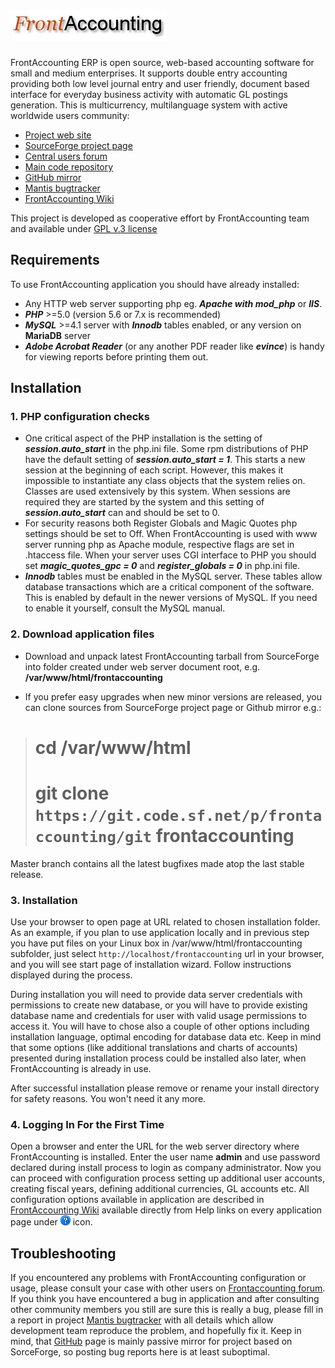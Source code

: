 ![FrontAccounting ERP](./themes/default/images/logo_frontaccounting.jpg  "FrontAccounting ERP")
===================

FrontAccounting ERP is open source, web-based accounting software for small and medium enterprises.
It supports double entry accounting providing both low level journal entry and user friendly, document based 
interface for everyday business activity with automatic GL postings generation. This is multicurrency,
multilanguage system with active worldwide users community:

* [Project web site](http://ironstepdesign.com)
* [SourceForge project page](http://sourceforge.net/projects/frontaccounting/)
* [Central users forum](http://ironstepdesign.com/punbb/index.php)
* [Main code repository](https://sourceforge.net/p/frontaccounting/git/ci/master/tree/)
* [GitHub mirror](http://github.com/FrontAccountingERP/FA)
* [Mantis bugtracker](http://mantis.ironstepdesign.com)
* [FrontAccounting Wiki](http://ironstepdesign.com/fawiki/)

This project is developed as cooperative effort by FrontAccounting team and available under [GPL v.3 license](./doc/license.txt) 

## Requirements

To use FrontAccounting application you should have already installed: 

*   Any HTTP web server supporting php eg. _**Apache with mod_php**_ or _**IIS**_.
*   **_PHP_** >=5.0 (version 5.6 or 7.x is recommended)
*   **_MySQL_** >=4.1 server with **_Innodb_** tables enabled, or any version on **MariaDB** server
*   **_Adobe Acrobat Reader_** (or any another PDF reader like _**evince**_) is handy for viewing reports before printing them out.

## Installation
### 1. PHP configuration checks

*   One critical aspect of the PHP installation is the setting of **_session.auto_start_** in the php.ini file. Some rpm distributions of PHP have the default setting of **_session.auto_start = 1_**. This starts a new session at the beginning of each script. However, this makes it impossible to instantiate any class objects that the system relies on. Classes are used extensively by this system. When sessions are required they are started by the system and this setting of **_session.auto_start_** can and should be set to 0.
*   For security reasons both Register Globals and Magic Quotes php settings should be set to Off. When FrontAccounting is used with www server running php as Apache module, respective flags are set in .htaccess file. When your server uses CGI interface to PHP you should set  **_magic_quotes_gpc = 0_** and **_register_globals = 0_** in php.ini file.
*   **_Innodb_** tables must be enabled in the MySQL server. These tables allow database transactions which are a critical component of the software. This is enabled by default in the newer versions of MySQL. If you need to enable it yourself, consult the MySQL manual.

### 2. Download application files

* Download and unpack latest FrontAccounting tarball from SourceForge into folder created under web server document root, e.g. **/var/www/html/frontaccounting**

* If you prefer easy upgrades when new minor versions are released, you can clone sources from SourceForge project page or Github mirror e.g.:
>	# cd  /var/www/html
>	# git clone `https://git.code.sf.net/p/frontaccounting/git` frontaccounting

Master branch contains all the latest bugfixes made atop the last stable release.
	
### 3. Installation

Use your browser to open page at URL related to chosen installation folder. As an example, if you plan to use application locally and in previous step you have put files on your Linux box in /var/www/html/frontaccounting subfolder, just select `http://localhost/frontaccounting` url in your browser, and you will see start page of installation wizard. Follow instructions displayed during the process.

During installation you will need to provide data server credentials with permissions to create new database, or you will have to provide existing database name and credentials for user with valid usage permissions to access it. You will have to chose also a couple of other options including installation language, optimal encoding for database data etc. Keep in mind that some options (like additional translations and charts of accounts) presented during installation process could be installed also later, when FrontAccounting is already in use.

 After successful installation please remove or rename your install directory for safety reasons. You won't need it any more.

### 4. Logging In For the First Time

 Open a browser and enter the URL for the web server directory where FrontAccounting is installed. Enter the user name  **admin** and use password declared during install process to login as company administrator. Now you can proceed with configuration process setting up additional user accounts, creating fiscal years, defining additional currencies, GL accounts etc. All configuration options available in application are described in [FrontAccounting Wiki](http://ironstepdesign.com/fawiki/) available directly from Help links on every application page under ![Help](./themes/default/images/help.gif  "Help") icon.
 

## Troubleshooting

If you encountered any problems with FrontAccounting configuration or usage, please consult your case with other users on [Frontaccounting forum](http://ironstepdesign.com/punbb/index.php). If you think you have encountered a bug in application and after consulting other community members you still are sure this is really a bug, please fill in a report in project [Mantis bugtracker](http://mantis.ironstepdesign.com) with all details which allow development team reproduce the problem, and hopefully fix it. Keep in mind, that  [GitHub](http://github.com/FrontAccountingERP/FA) page is mainly passive mirror for project based on SorceForge, so posting bug reports here is at least suboptimal.
